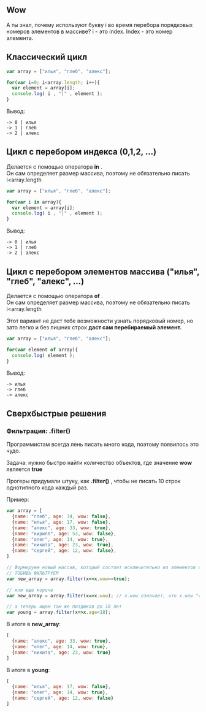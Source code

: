 ## Wow

А ты знал, почему используют букву i во время перебора порядковых номеров элементов в массиве? 
i - это index. Index - это номер элемента.

## Классический цикл

```js
var array = ["илья", "глеб", "алекс"];

for(var i=0; i<array.length; i++){
  var element = array[i];
  console.log( i , "|" , element );
}
```

Вывод:
```
-> 0 | илья
-> 1 | глеб
-> 2 | алекс
```

## Цикл с перебором индекса (0,1,2, ...)
Делается с помощью оператора **in** .  
Он сам определяет размер массива, поэтому не обязательно писать i<array.length

```js
var array = ["илья", "глеб", "алекс"];

for(var i in array){
  var element = array[i];
  console.log( i , "|" , element );
}
```

Вывод:
```
-> 0 | илья
-> 1 | глеб
-> 2 | алекс
```

## Цикл с перебором элементов массива ("илья", "глеб", "алекс", ...)
Делается с помощью оператора **of** .  
Он сам определяет размер массива, поэтому не обязательно писать i<array.length

Этот вариант не даст тебе возможности узнать порядковый номер, но зато легко и без лишних строк **даст сам перебираемый элемент.**

```js
var array = ["илья", "глеб", "алекс"];

for(var element of array){
  console.log( element );
}
```

Вывод:
```
-> илья
-> глеб
-> алекс
```

## Сверхбыстрые решения

### Фильтрация: .filter()
Программистам всегда лень писать много кода, поэтому появилось это чудо.  

Задача: нужно быстро найти количество объектов, где значение **wow** является **true**  


Прогеры придумали штуку, как **.filter()** , чтобы не писать 10 строк однотипного кода каждый раз.  

Пример:
```js
var array = [
  {name: "глеб", age: 34, wow: false},
  {name: "илья", age: 17, wow: false},
  {name: "алекс", age: 33, wow: true},
  {name: "кирилл", age: 53, wow: false},
  {name: "олег", age: 14, wow: true},
  {name: "никита", age: 23, wow: true},
  {name: "сергей", age: 12, wow: false},
]

// Формируем новый массив, который состоит исключительно из элементов с wow: true
// ТОБИШЬ ФИЛЬТРУЕМ
var new_array = array.filter(x=>x.wow==true);

// или еще короче
var new_array = array.filter(x=>x.wow); // x.wow означает, что x.wow "существует", то есть все-что угодно кроме false

// а теперь ищем там же пиздюков до 18 лет
var young = array.filter(x=>x.age<18);

```

В итоге в **new_array**:
```js
[
  {name: "алекс", age: 33, wow: true},
  {name: "олег", age: 14, wow: true},
  {name: "никита", age: 23, wow: true}
]
```

В итоге в **young**:
```js
[
  {name: "илья", age: 17, wow: false},
  {name: "олег", age: 14, wow: true},
  {name: "сергей", age: 12, wow: false}
]
```
